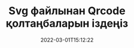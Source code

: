 ---
############################# Static ############################
layout: "auto-gen-signature"
date: 2022-03-01T15:12:22
draft: false
operation: Search
signaturetype: Qrcode
fileformat: Svg
productName: Java
lang: kk
productCode: java
otherformats: pdf doc docx docm dot dotm dotx odt ott rtf xls xlsx xlsm xlsb csv ods ots xltx xltm ppt pptx pps ppsx odp otp potx potm pptm ppsm png jpg bmp gif tiff svg webp wmf
breadcrumb: Search Qrcode signatures at Svg with Java

############################# Head ############################
head_title: "Qrcode қолтаңбаларды Java ішіндегі Svg файлынан іздеңіз"
head_description: "Кодтың бірнеше жолын пайдаланып Svg файлдарында Qrcode қолтаңбаларын іздеу үшін Java пайдаланыңыз."

############################# Header ############################
title: "Svg файлынан Qrcode қолтаңбаларын іздеңіз"
description: "Java жергілікті API бұрыннан қол қойылған Svg файлдарындағы Qrcode қолтаңбаларын іздеуге мүмкіндік береді. Кодтың бірнеше жолын пайдаланып {{Файл пішімі}} құжаттарыңызда кеңейтілген электрондық қолтаңбаны іздеуді орындаңыз."
bg_image: "https://cms.admin.containerize.com/templates/aspose/App_Themes/V3/images/bg/header1.png"
bg_overlay: false
button:
    enable: true

############################# SubMenu ############################
submenu:
    enable: true

    left:
        img_alt: "GroupDocs.Signature for Java"
        image: "https://cms.admin.containerize.com/templates/groupdocs/images/product-logos/90x90-noborder/groupdocsature-java.png"
        product: "GroupDocs.Signature"
        platform: "Java"



############################# About ############################
about:
    enable: true
    title: "GroupDocs.Signature for Java API туралы"
    content: |
        [GroupDocs.Signature for Java](https://products.groupdocs.com/signature/java/) мәтіндер, кескіндер, сандық сертификаттар, штрих-кодтар, QR-кодтар, мөрлер немесе метадеректер сияқты әртүрлі қолтаңба түрлерін пайдаланып құжаттарды өңдеуге арналған Java API ұсынады. Пайдаланушылар қажет болған жағдайда қолтаңбалар сипаттарын теңшеуге қосымша қолдау көрсете отырып, PDF файлдары, MS Word құжаттары, MS Excel жұмыс кітаптары, MS PowerPoint презентациялары, Adobe Photoshop файлдары және әртүрлі кескін пішімдері ішінде электрондық қолтаңбаларды қоса алады, жояды, жаңартады, тексере алады немесе іздей алады.
    

############################# Steps ############################
steps:
    enable: true
    title_left: "Svg ішінде Qrcode қолтаңбаларын қалай іздеу керек"
    content_left: |
        [GroupDocs.Signature for Java](https://products.groupdocs.com/signature/java/) Java әзірлеушілеріне бірнеше оңай қадамдарды орындау арқылы қолданбаларынан Svg файлдарындағы Qrcode қолтаңбаларды іздеуді жеңілдетеді.
        
        * Signature сыныбының жаңа данасын жасаңыз және бастапқы құжат жолын конструктор параметрі ретінде өткізіңіз.
        * Талаптарыңызға сәйкес SearchOptions нысанын жасаңыз және іздеу опцияларын көрсетіңіз.
        * Signature класының данасы іздеу әдісіне қоңырау шалыңыз және оған SearchOptions өткізіңіз.
        * Сіздің сұраныстарыңызға сәйкес іздеу нәтижелерін өңдеңіз.

    title_right: "Жүйе талаптары"
    content_right: |
        GroupDocs.Signature for Java барлық негізгі платформалар мен операциялық жүйелерде қолдау көрсетеді. Төмендегі кодты орындамас бұрын, жүйеде келесі алғышарттар орнатылғанына көз жеткізіңіз.

        * Операциялық жүйелер: Microsoft Windows, Linux, MacOS
        * Әзірлеу орталары: NetBeans, Intellij IDEA, Eclipse, etc.
        * Java runtime: J2SE 6.0 and above
        * GroupDocs.Signature for Java соңғы нұсқасын [Maven](https://repository.groupdocs.com/webapp/#/artifacts/browse/tree/General/repo/com/groupdocs/groupdocs-signature) ішінен жүктеп алыңыз.
         
    code: |
        ```java    
                
        // Set up input Svg file
        String filePath = "input.svg";

        // Instantiate Signature for input file
        Signature signature = new Signature(filePath);

        //Create search options
        QrCodeSearchOptions options = new QrCodeSearchOptions();

        // specify special pages to search on 
        options.setAllPages(false);
        // single page number
        options.setPageNumber(1);
        // specify text match type
        options.setMatchType(TextMatchType.Contains);
        // specify text pattern to search
        options.setText("Text signature");
        // return  Qrcode images for processing
        options.setReturnContent(true);
        // set up type of returned  Qrcode images
        options.setReturnContentType(FileType.PNG);
                            
        // search for Qrcode signatures in Svg document
        List<QrCodeSignature> signatures = signature.search(QrCodeSignature.class, options);

        // process signatures which were found 
        signatures.forEach(item -> System.out.println(item.toString()));
        ```

############################# Demos ############################
demos:
    enable: true
    title: "Qrcode электрондық қолтаңбаларды Live Demo іздеңіз"
    content: |
       Дәл қазір [GroupDocs.Signature қолданбасы](https://products.groupdocs.app/signature/family) веб-сайтына кіру арқылы Svg файлдарына әртүрлі электрондық қолтаңбаларды құжаттан іздеңіз.

        
############################# More Formats ############################
more_formats:
    enable: true
    title: "Java арқылы басқа Qrcode қолтаңбаларын іздеңіз"
    content: |
        "Электрондық қолтаңбалар әртүрлі құжаттарда іздейді. Төменде көрсетілгендей танымал файл пішімдерінің бірінен қолтаңбаларды табыңыз."
    format: 
           
       
back_to_top:
    enable: true
---